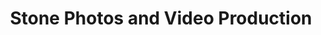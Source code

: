 ---
title: "Stone Photos and Video Production"
url: /accra/stone-photos-and-video-production/
shop: Foto
---